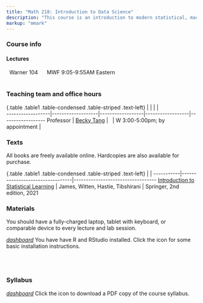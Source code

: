 ```yaml
---
title: "Math 218: Introduction to Data Science"
description: "This course is an introduction to modern statistical, machine learning, and computational methods to analyze large and complex data sets that arise in a variety of fields, from biology to economics to astrophysics. The theoretical underpinnings of the most important modeling and predictive methods will be covered, including regression, classification, clustering, resampling, and tree-based methods. Student work will involve implementation of these concepts using open-source computational tools."
markup: "mmark"
---
```


### Course info

#### Lectures

<font color="#875687"><i class="fas fa-university"></i></font> &nbsp; Warner 104 &nbsp;&nbsp; <font color="#875687"><i class="fas fa-calendar"></i></font> &nbsp; MWF 9:05-9:55AM Eastern
<br>
<br>


### Teaching team and office hours 

{.table .table1 .table-condensed .table-striped .text-left}
<span></span>     | <span></span>     | <span></span>    | <span></span>    |  <span></span>      
------------------|-------------------|------------------|------------------|------------------ 
Professor        | [Becky Tang](https://beckytang.rbind.io/) | <a href="mailto:btang@middlebury.edu" title="email"><i class="fa fa-envelope"></i></a> &nbsp; <a href="https://github.com/beckytang" title="GitHub"><i class="fa fa-github"></i></a> | W 3:00-5:00pm; by appointment | 

### Texts

All books are freely available online. Hardcopies are also available for purchase.

{.table .table1 .table-condensed .table-striped .text-left}
 <span></span>     | <span></span> | <span></span> 
-----------|---------------------------------|----------------------------------
[Introduction to Statistical Learning](https://www.statlearning.com/) | James, Witten, Hastie, Tibshirani | Springer, 2nd edition, 2021

### Materials

You should have a fully-charged laptop, tablet with keyboard, or comparable device to every lecture and lab session.

<a href = "installation.pdf"><i class="material-icons">dashboard</i></a>
You have have R and RStudio installed. Click the icon for some basic installation instructions.

<br><br>

### Syllabus

<a href = "Math218_Syllabus.pdf"><i class="material-icons">dashboard</i></a> Click the icon to download a PDF copy of the course syllabus. 
